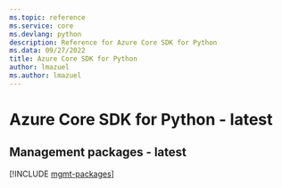 ```yaml
---
ms.topic: reference
ms.service: core
ms.devlang: python
description: Reference for Azure Core SDK for Python
ms.data: 09/27/2022
title: Azure Core SDK for Python
author: lmazuel
ms.author: lmazuel
---
```

# Azure Core SDK for Python - latest

## Management packages - latest
[!INCLUDE [mgmt-packages](core-mgmt-index.md)]
